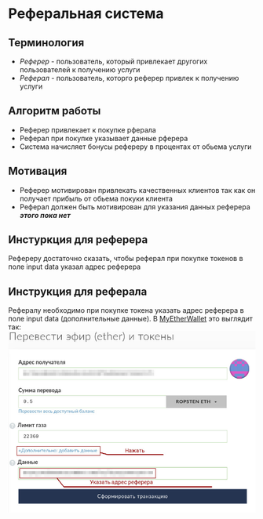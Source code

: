 # Реферальная система
## Терминология
* _Реферер_ - пользователь, который привлекает другогих пользователей к получению услуги
* _Реферал_ - пользователь, которго реферер привлек к получению услуги
## Алгоритм работы
* Реферер привлекает к покупке рферала
* Реферал при покупке указывает данные рферера
* Система начисляет бонусы рефереру в процентах от обьема услуги
## Мотивация
* Реферер мотивирован привлекать качественных клиентов так как он получает прибыль от обьема покуки клиента
* Реферал должен быть мотивирован для указания данных реферера ___этого пока нет___
## Инстуркция для реферера
Рефереру достаточно сказать, чтобы реферал при покупке токенов в поле input data указал адрес реферера
## Инструкция для реферала
Рефералу необходимо при покупке токена указать адрес реферера в поле input data (дополнительные данные). В [MyEtherWallet](https://www.myetherwallet.com/ "MyEtherWallet") это выглядит так:
![Указание адреса реферера](mew_ref_system.jpg)
